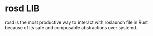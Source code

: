 # rosd LIB
rosd is the most productive way to interact with roslaunch file in Rust because of its safe and composable abstractions over systemd.

